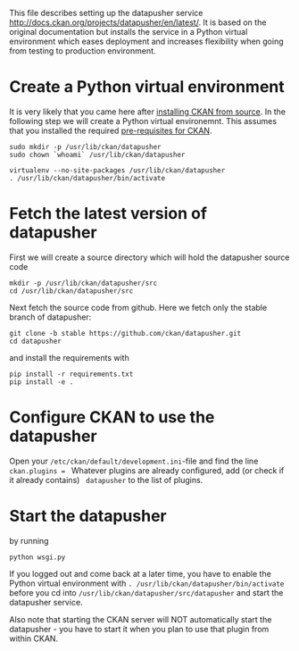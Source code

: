 This file describes setting up the datapusher service http://docs.ckan.org/projects/datapusher/en/latest/. It is based on the original documentation but installs the service in a Python virtual environment which eases deployment and increases flexibility when going from testing to production environment.

# Create a Python virtual environment
It is very likely that you came here after [installing CKAN from source](./ckansetup.md). In the following step we will create a Python virtual environemnt. This assumes that you installed the required [pre-requisites for CKAN](./ckansetup.md).

	sudo mkdir -p /usr/lib/ckan/datapusher
    sudo chown `whoami` /usr/lib/ckan/datapusher
    
    virtualenv --no-site-packages /usr/lib/ckan/datapusher
	. /usr/lib/ckan/datapusher/bin/activate

# Fetch the latest version of datapusher
First we will create a source directory which will hold the datapusher source code

    mkdir -p /usr/lib/ckan/datapusher/src
    cd /usr/lib/ckan/datapusher/src

Next fetch the source code from github. Here we fetch only the stable branch of datapusher:

	git clone -b stable https://github.com/ckan/datapusher.git
	cd datapusher

and install the requirements with

	pip install -r requirements.txt
	pip install -e .

# Configure CKAN to use the datapusher
Open your `/etc/ckan/default/development.ini`-file and find the line `ckan.plugins = ` Whatever plugins are already configured, add (or check if it already contains) ` datapusher` to the list of plugins.

# Start the datapusher
by running

	python wsgi.py
    
If you logged out and come back at a later time, you have to enable the Python virtual environment with `. /usr/lib/ckan/datapusher/bin/activate` before you cd into `/usr/lib/ckan/datapusher/src/datapusher` and start the datapusher service.

Also note that starting the CKAN server will NOT automatically start the datapusher - you have to start it when you plan to use that plugin from within CKAN.